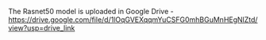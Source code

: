 The Rasnet50 model is uploaded in Google Drive - https://drive.google.com/file/d/1lOqGVEXqqmYuCSFG0mhBGuMnHEgNlZtd/view?usp=drive_link

